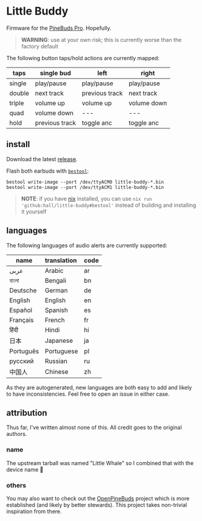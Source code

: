 # Little Buddy

Firmware for the [PineBuds Pro](https://wiki.pine64.org/wiki/PineBuds_Pro). Hopefully.

> **WARNING**: use at your own risk; this is currently worse than the factory default

The following button taps/hold actions are currently mapped:

| taps   | single bud     | left           | right       |
| ------ | -------------- | -------------- | ----------- |
| single | play/pause     | play/pause     | play/pause  |
| double | next track     | previous track | next track  |
| triple | volume up      | volume up      | volume down |
| quad   | volume down    | ---            | ---         |
| hold   | previous track | toggle anc     | toggle anc  |

## install

Download the latest [release](https://github.com/hall/little-buddy/releases).

Flash both earbuds with [`bestool`](https://github.com/Ralim/bestool):

    bestool write-image --port /dev/ttyACM0 little-buddy-*.bin
    bestool write-image --port /dev/ttyACM1 little-buddy-*.bin

> **NOTE**: if you have [nix](https://nixos.org/download.html) installed, you can use `nix run 'github:hall/little-buddy#bestool'` instead of building and installing it yourself

## languages

The following languages of audio alerts are currently supported:

| name      | translation | code |
| --------- | :---------- | :--- |
| عربى      | Arabic      | ar   |
| বাংলা        | Bengali     | bn   |
| Deutsche  | German      | de   |
| English   | English     | en   |
| Español   | Spanish     | es   |
| Français  | French      | fr   |
| हिंदी        | Hindi       | hi   |
| 日本      | Japanese    | ja   |
| Português | Portuguese  | pl   |
| русский   | Russian     | ru   |
| 中国人    | Chinese     | zh   |

As they are autogenerated, new languages are both easy to add and likely to have inconsistencies.
Feel free to open an issue in either case.
## attribution

Thus far, I've written almost none of this.
All credit goes to the original authors.

### name

The upstream tarball was named "Little Whale" so I combined that with the device name :shrug:

### others

You may also want to check out the [OpenPineBuds](https://github.com/pine64/OpenPineBuds) project which is more established (and likely by better stewards).
This project takes non-trivial inspiration from there.

